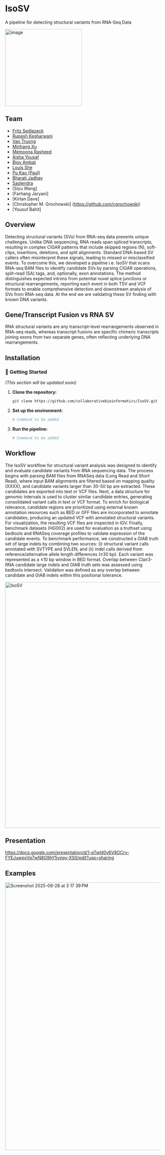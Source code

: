 # IsoSV
A pipeline for detecting structural variants from RNA-Seq Data

<img width="250" height="250" alt="image" src="https://github.com/user-attachments/assets/0a7a755e-688c-418d-8018-4077c9115364" />

## Team
- [Fritz Sedlazeck](https://github.com/fritzsedlazeck)
- [Rupesh Kesharwani](https://github.com/unique379r)
- [Van Truong](https://github.com/van-truong)
- [Minhang Xu](https://github.com/MinhangXu)
- [Memoona Rasheed](https://github.com/MemoonaRasheed)
- [Aisha Yousaf](https://github.com/AishaYousaf)
- [Bigy Ambat](https://github.com/bigyambat)
- [Louis She](https://github.com/snakesch)
- [Pu Kao (Paul)](https://github.com/isthatgopro)
- [Bharati Jadhav](https://github.com/bharatij)
- [Saolendra](https://github.com/sailepradh)
- [Siyu Wang]
- [Farhang Jaryani]
- [Kirtan Dave]
- [Christopher M. Grochowski] (https://github.com/cgrochowski)
- [Yousuf Bahit]

## Overview

Detecting structural variants (SVs) from RNA-seq data presents unique challenges. Unlike DNA sequencing, RNA reads span spliced transcripts, resulting in complex CIGAR patterns that include skipped regions (N), soft-clips, insertions, deletions, and split alignments. Standard DNA-based SV callers often misinterpret these signals, leading to missed or misclassified events. To overcome this, we developed a pipeline i.e. IsoSV that scans RNA-seq BAM files to identify candidate SVs by parsing CIGAR operations, split-read (SA) tags, and, optionally, exon annotations. The method distinguishes expected introns from potential novel splice junctions or structural rearrangements, reporting each event in both TSV and VCF formats to enable comprehensive detection and downstream analysis of SVs from RNA-seq data. At the end we are validating these SV finding with known DNA variants. 

## Gene/Transcript Fusion vs RNA SV

RNA structural variants are any transcript-level rearrangements observed in RNA-seq reads, whereas transcript fusions are specific chimeric transcripts joining exons from two separate genes, often reflecting underlying DNA rearrangements.

## Installation

### 🚀 **Getting Started**

*(This section will be updated soon)*

1.  **Clone the repository:**
   
    ```bash
    git clone https://github.com/collaborativebioinformatics/IsoSV.git
    
    ```
3.  **Set up the environment:**
    ```bash
    # Command to be added
    ```
4.  **Run the pipeline:**
    ```bash
    # Command to be added
    ```

## Workflow

The IsoSV workflow for structural variant analysis was designed to identify and evaluate candidate variants from RNA sequencing data. The process begins with parsing BAM files from RNASeq data (Long Read and Short Read), where input BAM alignments are filtered based on mapping quality (XXXX), and candidate variants larger than 30-50 bp are extracted. These candidates are exported into text or VCF files. Next, a data structure for genomic intervals is used to cluster similar candidate entries, generating consolidated variant calls in text or VCF format. To enrich for biological relevance, candidate regions are prioritized using external known annotation resources such as BED or GFF files are incorporated to annotate candidates, producing an updated VCF with annotated structural variants. For visualization, the resulting VCF files are inspected in IGV. Finally, benchmark datasets (HG002) are used for evaluation as a truthset using bedtools and RNASeq coverage profiles to validate expression of the candidate events. To benchmark performance, we constructed a GIAB truth set of large indels by combining two sources: (i) structural variant calls annotated with SVTYPE and SVLEN, and (ii) indel calls derived from reference/alternative allele length differences (≥30 bp). Each variant was represented as a ±10 bp window in BED format. Overlap between Clair3-RNA candidate large indels and GIAB truth sets was assessed using bedtools intersect. Validation was defined as any overlap between candidate and GIAB indels within this positional tolerance.

<img width="1026" height="799" alt="IsoSV" src="https://github.com/user-attachments/assets/38bc9eb9-8306-4a79-b0bf-d975375897a9" />

## Presentation

https://docs.google.com/presentation/d/1-pTwId0y6V8OCrv-FYEJuwpxVq7wN8G9hY5ynpy-XS0/edit?usp=sharing

## Examples

<img width="1466" height="870" alt="Screenshot 2025-08-28 at 3 17 39 PM" src="https://github.com/user-attachments/assets/49a444be-b40e-4d44-9d59-4b623191f727" />






